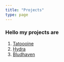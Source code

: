 ```yaml
---
title: "Projects"
type: page
---
```



### Hello my projects are

1. [Tatoooine](../docs/lovatik.md)
2. [Hydra](/projects/hydra/)
3. [Bludhaven](/projects/bludhaven/)